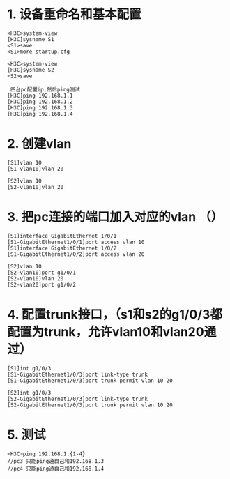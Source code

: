 # 1. 设备重命名和基本配置
    <H3C>system-view
    [H3C]sysname S1
    <S1>save
    <S1>more startup.cfg

    <H3C>system-view
    [H3C]sysname S2
    <S2>save

     四台pc配置ip,然后ping测试
    [H3C]ping 192.168.1.1
    [H3C]ping 192.168.1.2
    [H3C]ping 192.168.1.3
    [H3C]ping 192.168.1.4


# 2. 创建vlan
    [S1]vlan 10
    [S1-vlan10]vlan 20

    [S2]vlan 10
    [S2-vlan10]vlan 20

# 3. 把pc连接的端口加入对应的vlan （）
    [S1]interface GigabitEthernet 1/0/1
    [S1-GigabitEthernet1/0/1]port access vlan 10
    [S1]interface GigabitEthernet 1/0/2
    [S1-GigabitEthernet1/0/2]port access vlan 20

    [S2]vlan 10
    [S2-vlan10]port g1/0/1
    [S2-vlan10]vlan 20
    [S2-vlan20]port g1/0/2

# 4. 配置trunk接口，（s1和s2的g1/0/3都配置为trunk，允许vlan10和vlan20通过）
    [S1]int g1/0/3
    [S1-GigabitEthernet1/0/3]port link-type trunk
    [S1-GigabitEthernet1/0/3]port trunk permit vlan 10 20

    [S2]int g1/0/3
    [S2-GigabitEthernet1/0/3]port link-type trunk
    [S2-GigabitEthernet1/0/3]port trunk permit vlan 10 20

# 5. 测试
    <H3C>ping 192.168.1.{1-4}
    //pc3 只能ping通自己和192.168.1.3
    //pc4 只能ping通自己和192.168.1.4

